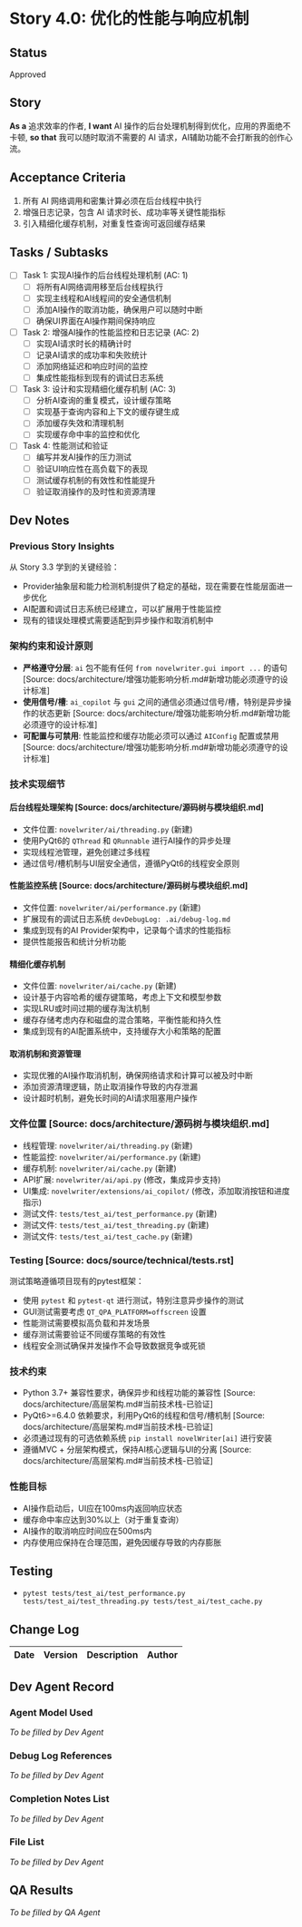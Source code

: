 # Story 4.0: 优化的性能与响应机制

## Status
Approved

## Story
**As a** 追求效率的作者,
**I want** AI 操作的后台处理机制得到优化，应用的界面绝不卡顿,
**so that** 我可以随时取消不需要的 AI 请求，AI辅助功能不会打断我的创作心流。

## Acceptance Criteria
1. 所有 AI 网络调用和密集计算必须在后台线程中执行
2. 增强日志记录，包含 AI 请求时长、成功率等关键性能指标
3. 引入精细化缓存机制，对重复性查询可返回缓存结果

## Tasks / Subtasks
- [ ] Task 1: 实现AI操作的后台线程处理机制 (AC: 1)
  - [ ] 将所有AI网络调用移至后台线程执行
  - [ ] 实现主线程和AI线程间的安全通信机制
  - [ ] 添加AI操作的取消功能，确保用户可以随时中断
  - [ ] 确保UI界面在AI操作期间保持响应
- [ ] Task 2: 增强AI操作的性能监控和日志记录 (AC: 2)
  - [ ] 实现AI请求时长的精确计时
  - [ ] 记录AI请求的成功率和失败统计
  - [ ] 添加网络延迟和响应时间的监控
  - [ ] 集成性能指标到现有的调试日志系统
- [ ] Task 3: 设计和实现精细化缓存机制 (AC: 3)
  - [ ] 分析AI查询的重复模式，设计缓存策略
  - [ ] 实现基于查询内容和上下文的缓存键生成
  - [ ] 添加缓存失效和清理机制
  - [ ] 实现缓存命中率的监控和优化
- [ ] Task 4: 性能测试和验证
  - [ ] 编写并发AI操作的压力测试
  - [ ] 验证UI响应性在高负载下的表现
  - [ ] 测试缓存机制的有效性和性能提升
  - [ ] 验证取消操作的及时性和资源清理

## Dev Notes

### Previous Story Insights
从 Story 3.3 学到的关键经验：
- Provider抽象层和能力检测机制提供了稳定的基础，现在需要在性能层面进一步优化
- AI配置和调试日志系统已经建立，可以扩展用于性能监控
- 现有的错误处理模式需要适配到异步操作和取消机制中

### 架构约束和设计原则
- **严格遵守分层**: `ai` 包不能有任何 `from novelwriter.gui import ...` 的语句 [Source: docs/architecture/增强功能影响分析.md#新增功能必须遵守的设计标准]
- **使用信号/槽**: `ai_copilot` 与 `gui` 之间的通信必须通过信号/槽，特别是异步操作的状态更新 [Source: docs/architecture/增强功能影响分析.md#新增功能必须遵守的设计标准]
- **可配置与可禁用**: 性能监控和缓存功能必须可以通过 `AIConfig` 配置或禁用 [Source: docs/architecture/增强功能影响分析.md#新增功能必须遵守的设计标准]

### 技术实现细节

#### 后台线程处理架构 [Source: docs/architecture/源码树与模块组织.md]
- 文件位置: `novelwriter/ai/threading.py` (新建)
- 使用PyQt6的 `QThread` 和 `QRunnable` 进行AI操作的异步处理
- 实现线程池管理，避免创建过多线程
- 通过信号/槽机制与UI层安全通信，遵循PyQt6的线程安全原则

#### 性能监控系统 [Source: docs/architecture/源码树与模块组织.md]
- 文件位置: `novelwriter/ai/performance.py` (新建)
- 扩展现有的调试日志系统 `devDebugLog: .ai/debug-log.md`
- 集成到现有的AI Provider架构中，记录每个请求的性能指标
- 提供性能报告和统计分析功能

#### 精细化缓存机制
- 文件位置: `novelwriter/ai/cache.py` (新建)
- 设计基于内容哈希的缓存键策略，考虑上下文和模型参数
- 实现LRU或时间过期的缓存淘汰机制
- 缓存存储考虑内存和磁盘的混合策略，平衡性能和持久性
- 集成到现有的AI配置系统中，支持缓存大小和策略的配置

#### 取消机制和资源管理
- 实现优雅的AI操作取消机制，确保网络请求和计算可以被及时中断
- 添加资源清理逻辑，防止取消操作导致的内存泄漏
- 设计超时机制，避免长时间的AI请求阻塞用户操作

### 文件位置 [Source: docs/architecture/源码树与模块组织.md]
- 线程管理: `novelwriter/ai/threading.py` (新建)
- 性能监控: `novelwriter/ai/performance.py` (新建)
- 缓存机制: `novelwriter/ai/cache.py` (新建)
- API扩展: `novelwriter/ai/api.py` (修改，集成异步支持)
- UI集成: `novelwriter/extensions/ai_copilot/` (修改，添加取消按钮和进度指示)
- 测试文件: `tests/test_ai/test_performance.py` (新建)
- 测试文件: `tests/test_ai/test_threading.py` (新建)
- 测试文件: `tests/test_ai/test_cache.py` (新建)

### Testing [Source: docs/source/technical/tests.rst]
测试策略遵循项目现有的pytest框架：
- 使用 `pytest` 和 `pytest-qt` 进行测试，特别注意异步操作的测试
- GUI测试需要考虑 `QT_QPA_PLATFORM=offscreen` 设置
- 性能测试需要模拟高负载和并发场景
- 缓存测试需要验证不同缓存策略的有效性
- 线程安全测试确保并发操作不会导致数据竞争或死锁

### 技术约束
- Python 3.7+ 兼容性要求，确保异步和线程功能的兼容性 [Source: docs/architecture/高层架构.md#当前技术栈-已验证]
- PyQt6>=6.4.0 依赖要求，利用PyQt6的线程和信号/槽机制 [Source: docs/architecture/高层架构.md#当前技术栈-已验证]
- 必须通过现有的可选依赖系统 `pip install novelWriter[ai]` 进行安装
- 遵循MVC + 分层架构模式，保持AI核心逻辑与UI的分离 [Source: docs/architecture/高层架构.md#当前技术栈-已验证]

### 性能目标
- AI操作启动后，UI应在100ms内返回响应状态
- 缓存命中率应达到30%以上（对于重复查询）
- AI操作的取消响应时间应在500ms内
- 内存使用应保持在合理范围，避免因缓存导致的内存膨胀

## Testing
- `pytest tests/test_ai/test_performance.py tests/test_ai/test_threading.py tests/test_ai/test_cache.py`

## Change Log
| Date | Version | Description | Author |
| --- | --- | --- | --- |

## Dev Agent Record
### Agent Model Used
*To be filled by Dev Agent*

### Debug Log References
*To be filled by Dev Agent*

### Completion Notes List
*To be filled by Dev Agent*

### File List
*To be filled by Dev Agent*

## QA Results
*To be filled by QA Agent*